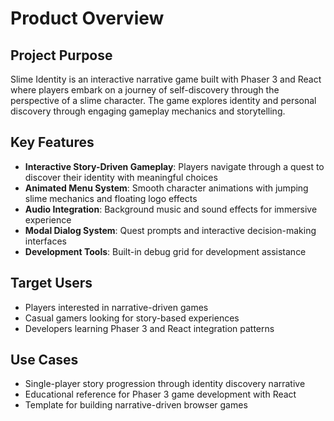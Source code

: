 # Product Overview

## Project Purpose
Slime Identity is an interactive narrative game built with Phaser 3 and React where players embark on a journey of self-discovery through the perspective of a slime character. The game explores identity and personal discovery through engaging gameplay mechanics and storytelling.

## Key Features
- **Interactive Story-Driven Gameplay**: Players navigate through a quest to discover their identity with meaningful choices
- **Animated Menu System**: Smooth character animations with jumping slime mechanics and floating logo effects
- **Audio Integration**: Background music and sound effects for immersive experience
- **Modal Dialog System**: Quest prompts and interactive decision-making interfaces
- **Development Tools**: Built-in debug grid for development assistance

## Target Users
- Players interested in narrative-driven games
- Casual gamers looking for story-based experiences
- Developers learning Phaser 3 and React integration patterns

## Use Cases
- Single-player story progression through identity discovery narrative
- Educational reference for Phaser 3 game development with React
- Template for building narrative-driven browser games
